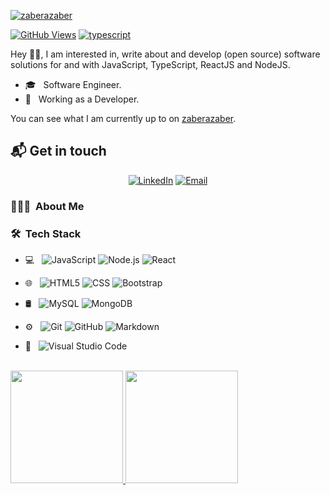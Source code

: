 [![zaberazaber](https://res.cloudinary.com/zaberazaber/image/upload/v1616613030/zubair.jpg)][1]


[![GitHub Views](https://komarev.com/ghpvc/?username=zaberazaber&color=FAC151)][1]
[![typescript](https://img.shields.io/badge/TypeScript-Fan-FAC151.svg?logo=typescript&logoWidth=20)](https://github.com/zaberazaber)

Hey 👋🏻,
I am interested in, write about and develop (open source) software solutions
for and with JavaScript, TypeScript, ReactJS and NodeJS.
- 🎓 &nbsp; Software Engineer.
- 💼 &nbsp; Working as a Developer.

You can see what I am currently up to on [zaberazaber][1].

## 📬 Get in touch

<p align="center">
<a href="https://www.linkedin.com/in/zubair001/"><img alt="LinkedIn" src="https://img.shields.io/badge/LinkedIn-zubair001?style=flat-square&logo=linkedin"></a>
<a href="mailto:m.work.zubair@gmail.com@gmail.com"><img alt="Email" src="https://img.shields.io/badge/Email-m.work.zubair@gmail.com-blue?style=flat-square&logo=gmail"></a>
</p>


<h3> 👨🏻‍💻 &nbsp;About Me </h3>



<h3> 🛠 &nbsp;Tech Stack</h3>

- 💻 &nbsp;
  ![JavaScript](https://img.shields.io/badge/-JavaScript-333333?style=flat&logo=javascript)
  ![Node.js](https://img.shields.io/badge/-Node.js-333333?style=flat&logo=node.js)
  ![React](https://img.shields.io/badge/-React-333333?style=flat&logo=react)
- 🌐 &nbsp;
  ![HTML5](https://img.shields.io/badge/-HTML5-333333?style=flat&logo=HTML5)
  ![CSS](https://img.shields.io/badge/-CSS-333333?style=flat&logo=CSS3&logoColor=1572B6)
  ![Bootstrap](https://img.shields.io/badge/-Bootstrap-333333?style=flat&logo=bootstrap&logoColor=563D7C)

- 🛢 &nbsp;
  ![MySQL](https://img.shields.io/badge/-MySQL-333333?style=flat&logo=mysql)
  ![MongoDB](https://img.shields.io/badge/-MongoDB-333333?style=flat&logo=mongodb)
- ⚙️ &nbsp;
  ![Git](https://img.shields.io/badge/-Git-333333?style=flat&logo=git)
  ![GitHub](https://img.shields.io/badge/-GitHub-333333?style=flat&logo=github)
  ![Markdown](https://img.shields.io/badge/-Markdown-333333?style=flat&logo=markdown)
- 🔧 &nbsp;
  ![Visual Studio Code](https://img.shields.io/badge/-Visual%20Studio%20Code-333333?style=flat&logo=visual-studio-code&logoColor=007ACC)
  

<br/>

<a href="https://github.com/zaberazaber">
  <img height="180em" src="https://github-readme-stats.vercel.app/api?username=zaberazaber&theme=buefy&show_icons=true" />
  <img height="180em" src="https://github-readme-stats.vercel.app/api/top-langs/?username=zaberazaber&theme=buefy&layout=compact" />
</a>

<br/>


[1]:
  https://zaberazaber.me/?utm_source=github.com&utm_medium=gh-profile-zaberazaber&utm_campaign=zaberazaber
[2]: https://www.linkedin.com/in/zubair001



